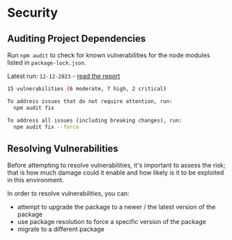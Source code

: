 # Security

## Auditing Project Dependencies

Run `npm audit` to check for known vulnerabilities for the node modules listed in `package-lock.json`.

Latest run: `12-12-2023` - [read the report](./audit.md)

```bash
15 vulnerabilities (6 moderate, 7 high, 2 critical)

To address issues that do not require attention, run:
  npm audit fix

To address all issues (including breaking changes), run:
  npm audit fix --force
```

## Resolving Vulnerabilities

Before attempting to resolve vulnerabilities, it's important to assess the risk; that is how much damage could it enable and how likely is it to be exploited in this environment.

In order to resolve vulnerabilities, you can:

- attempt to upgrade the package to a newer / the latest version of the package
- use package resolution to force a specific version of the package
- migrate to a different package
